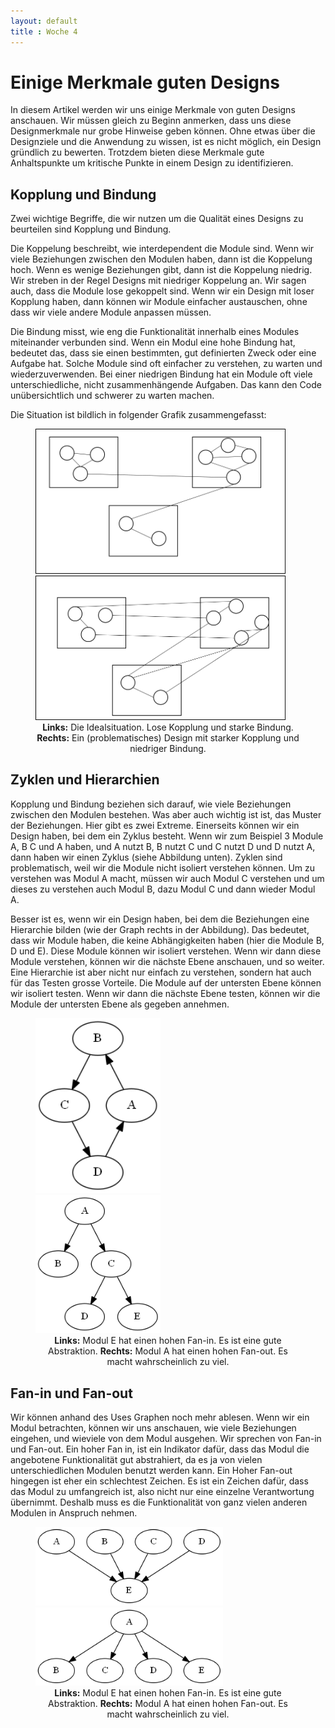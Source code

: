 ```yaml
---
layout: default
title : Woche 4
---
```





# Einige Merkmale guten Designs

In diesem Artikel werden wir uns einige Merkmale von guten Designs anschauen. Wir müssen gleich zu Beginn anmerken, 
dass uns diese Designmerkmale nur grobe Hinweise geben können. Ohne etwas über die Designziele und die Anwendung zu wissen, ist es nicht möglich, 
ein Design gründlich zu bewerten. Trotzdem bieten diese Merkmale gute Anhaltspunkte um kritische Punkte in einem Design zu identifizieren.

## Kopplung und Bindung

Zwei wichtige Begriffe, die wir nutzen um die Qualität eines Designs zu beurteilen sind Kopplung und Bindung.

Die Koppelung beschreibt, wie interdependent die Module sind. Wenn wir viele Beziehungen zwischen den Modulen haben, dann ist die Koppelung hoch. Wenn es wenige Beziehungen gibt, dann ist die Koppelung niedrig.
Wir streben in der Regel Designs mit niedriger Koppelung an. Wir sagen auch, dass die Module lose gekoppelt sind. Wenn wir ein Design mit loser Kopplung haben, dann können wir Module einfacher austauschen, ohne dass wir viele andere Module anpassen müssen.

Die Bindung misst, wie eng die Funktionalität innerhalb eines Modules miteinander verbunden sind. Wenn ein Modul eine hohe Bindung hat, bedeutet das, dass sie einen bestimmten, gut definierten Zweck oder eine Aufgabe hat. 
Solche Module sind oft einfacher zu verstehen, zu warten und wiederzuverwenden. Bei einer niedrigen Bindung hat ein Module oft viele unterschiedliche, nicht zusammenhängende Aufgaben. Das kann den Code unübersichtlich und schwerer zu warten machen.

Die Situation ist bildlich in folgender Grafik zusammengefasst:

<figure>
<img src = "./images/module-low-coupling.png" class="plain" width="400px"/><img src = "./images/module-high-coupling.png" class="plain" width="400px"/>
<figcaption align = "center"><b>Links:</b> Die Idealsituation. Lose Kopplung und starke Bindung. <b>Rechts:</b> Ein (problematisches) Design mit starker Kopplung und niedriger Bindung.</figcaption>
</figure>


## Zyklen und Hierarchien

Kopplung und Bindung beziehen sich darauf, wie viele Beziehungen zwischen den Modulen bestehen. 
Was aber auch wichtig ist ist, das Muster der Beziehungen. Hier gibt es zwei Extreme. Einerseits können wir ein Design haben, bei dem ein Zyklus besteht. Wenn wir zum Beispiel 3 Module A, B C und A haben, und A nutzt B, B nutzt C und C nutzt D und D nutzt A, dann haben wir einen Zyklus (siehe Abbildung unten). Zyklen sind problematisch, weil wir die Module nicht isoliert verstehen können. Um zu verstehen was Modul A macht, müssen wir auch Modul C verstehen und um dieses zu verstehen auch Modul B, dazu Modul C und dann wieder Modul A. 

Besser ist es, wenn wir ein Design haben, bei dem die Beziehungen eine Hierarchie bilden (wie der Graph rechts in der Abbildung). Das bedeutet, dass wir Module haben, die keine Abhängigkeiten haben (hier die Module B, D und E). Diese Module können wir isoliert verstehen. Wenn wir dann diese Module verstehen, können wir die nächste Ebene anschauen, und so weiter. Eine Hierarchie ist aber nicht nur einfach zu verstehen, sondern hat auch für das Testen grosse Vorteile. Die Module auf der untersten Ebene können wir isoliert testen. Wenn wir dann die nächste Ebene testen, können wir die Module der untersten Ebene als gegeben annehmen.

<figure>
<img src = "./images/module-simple-cycle.png" class="plain" width="200px" style="margin: 0px 100px 0px 0px">
<img src = "./images/module-simple-hierarchy.png" class="plain" width="200px"/>
<figcaption align = "center"><b>Links:</b> Modul E hat einen hohen Fan-in. Es ist eine gute Abstraktion. <b>Rechts:</b> Modul A hat einen hohen Fan-out. Es macht wahrscheinlich zu viel.</figcaption>
</figure>

## Fan-in und Fan-out
 Wir können anhand des Uses Graphen noch mehr ablesen. Wenn wir ein Modul betrachten, können wir uns anschauen, 
wie viele Beziehungen eingehen, und wieviele von dem Modul ausgehen. Wir sprechen von Fan-in und Fan-out. 
Ein hoher Fan in, ist ein Indikator dafür, dass das Modul die angebotene Funktionalität gut abstrahiert, da es ja von vielen unterschiedlichen Modulen benutzt werden kann. 
Ein Hoher Fan-out hingegen ist eher ein schlechtest Zeichen. Es ist ein Zeichen dafür, dass das Modul zu umfangreich ist, also nicht nur eine einzelne Verantwortung übernimmt. Deshalb muss es die Funktionalität von ganz vielen anderen Modulen in Anspruch nehmen. 

<figure>
<img src = "./images/module-high-fan-in.png" class="plain" width="300px"/><img src = "./images/module-high-fan-out.png" class="plain" width="300px"/>
<figcaption align = "center"><b>Links:</b> Modul E hat einen hohen Fan-in. Es ist eine gute Abstraktion. <b>Rechts:</b> Modul A hat einen hohen Fan-out. Es macht wahrscheinlich zu viel. </figcaption>
</figure>